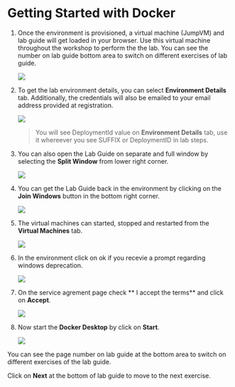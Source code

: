 
# Getting Started with Docker

1. Once the environment is provisioned, a virtual machine (JumpVM) and lab guide will get loaded in your browser. Use this virtual machine throughout the workshop to perform the the lab. You can see the number on lab guide bottom area to switch on different exercises of lab guide.

    ![](./images/ges1.png)

1. To get the lab environment details, you can select **Environment Details** tab. Additionally, the credentials will also be emailed to your email address provided at registration. 

    ![](./images/ges3.png)

    > You will see DeploymentId value on **Environment Details** tab, use it whereever you see SUFFIX or DeploymentID in lab steps.

1. You can also open the Lab Guide on separate and full window by selecting the **Split Window** from lower right corner. 

   ![](./images/ges2.png)

1. You can get the Lab Guide back in the environment by clicking on the **Join Windows** button in the bottom right corner.

   ![](./images/ges4.png)
   
1. The virtual machines can started, stopped and restarted from the **Virtual Machines** tab.

    ![](./images/ges5.png)
 
  
1. In the environment click on ok if you recevie a prompt regarding windows deprecation.

   ![](./images/ges6.png)

1. On the service agrement page check ** I accept the terms** and click on **Accept**.

   ![](./images/ges7.png)
   
1. Now start the **Docker Desktop** by click on **Start**.

   ![](./images/ges8.png)


You can see the page number on lab guide at the bottom area to switch on different exercises of the lab guide.


Click on **Next** at the bottom of lab guide to move to the next exercise.
